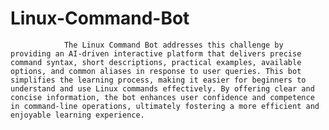 # Linux-Command-Bot

                The Linux Command Bot addresses this challenge by providing an AI-driven interactive platform that delivers precise command syntax, short descriptions, practical examples, available options, and common aliases in response to user queries. This bot simplifies the learning process, making it easier for beginners to understand and use Linux commands effectively. By offering clear and concise information, the bot enhances user confidence and competence in command-line operations, ultimately fostering a more efficient and enjoyable learning experience.

